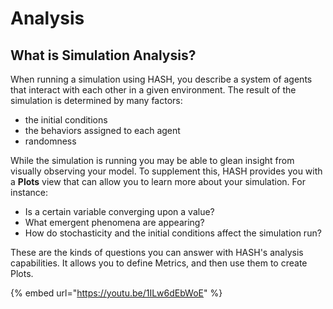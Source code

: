 # Analysis

## What is Simulation Analysis?

When running a simulation using HASH, you describe a system of agents that interact with each other in a given environment. The result of the simulation is determined by many factors:

* the initial conditions
* the behaviors assigned to each agent
* randomness

While the simulation is running you may be able to glean insight from visually observing your model. To supplement this, HASH provides you with a **Plots** view that can allow you to learn more about your simulation. For instance:

* Is a certain variable converging upon a value? 
* What emergent phenomena are appearing? 
* How do stochasticity and the initial conditions affect the simulation run?

These are the kinds of questions you can answer with HASH's analysis capabilities. It allows you to define Metrics, and then use them to create Plots.

{% embed url="https://youtu.be/1ILw6dEbWoE" %}

